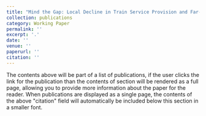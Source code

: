 ```yaml
---
title: "Mind the Gap: Local Decline in Train Service Provision and Far-Right Support"
collection: publications
category: Working Paper
permalink: ''
excerpt: '.'
date: ''
venue: ''
paperurl: ''
citation: ''
---
```


The contents above will be part of a list of publications, if the user clicks the link for the publication than the contents of section will be rendered as a full page, allowing you to provide more information about the paper for the reader. When publications are displayed as a single page, the contents of the above "citation" field will automatically be included below this section in a smaller font.
